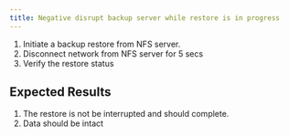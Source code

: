 ```yaml
---
title: Negative disrupt backup server while restore is in progress
---
```

1. Initiate a backup restore from NFS server.
1. Disconnect network from NFS server for 5 secs
1. Verify the restore status

## Expected Results
1. The restore is not be interrupted and should complete.
1. Data should be intact